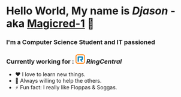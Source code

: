[linkedin]: https://linkedin.com/in/djason-gadiou
# Hello World, My name is *Djason* - aka [Magicred-1][linkedin] 👋 

### I'm a Computer Science Student and IT passioned

### Currently working for : <img src="https://raw.githubusercontent.com/Magicred-1/Magicred-1/main/asset/img/ringcentral_logo.png" width="25" height="25" /> ***RingCentral***

- ❤️ I love to learn new things.
- 👯 Always willing to help the others.
- ⚡ Fun fact: I really like Floppas & Soggas.
